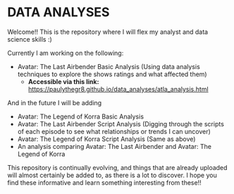 # DATA ANALYSES
Welcome!! This is the repository where I will flex my analyst and data science skills :)

Currently I am working on the following:
* Avatar: The Last Airbender Basic Analysis (Using data analysis techniques to explore the shows ratings and what affected them)
  * __Accessible via this link:__ https://paulythegr8.github.io/data_analyses/atla_analysis.html

And in the future I will be adding
* Avatar: The Legend of Korra Basic Analysis
* Avatar: The Last Airbender Script Analysis (Digging through the scripts of each episode to see what relationships or trends I can uncover)
* Avatar: The Legend of Korra Script Analysis (Same as above)
* An analysis comparing Avatar: The Last Airbender and Avatar: The Legend of Korra

This repository is continually evolving, and things that are already uploaded will almost certainly be added to, as there is a lot to discover.
I hope you find these informative and learn something interesting from these!!
